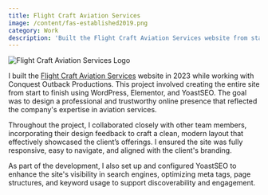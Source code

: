 ```yaml
---
title: Flight Craft Aviation Services
image: /content/fas-established2019.png
category: Work
description: 'Built the Flight Craft Aviation Services website from start to finish in 2023 using WordPress, Elementor, and YoastSEO, with design collaboration while working for Conquest Outback Productions.'
---
```


![Flight Craft Aviation Services Logo](/content/fas-established2019.png)

I built the [Flight Craft Aviation Services](https://fltcraftaviation.com/) website in 2023 while working with Conquest Outback Productions. This project involved creating the entire site from start to finish using WordPress, Elementor, and YoastSEO. The goal was to design a professional and trustworthy online presence that reflected the company's expertise in aviation services.

Throughout the project, I collaborated closely with other team members, incorporating their design feedback to craft a clean, modern layout that effectively showcased the client’s offerings. I ensured the site was fully responsive, easy to navigate, and aligned with the client's branding.

As part of the development, I also set up and configured YoastSEO to enhance the site's visibility in search engines, optimizing meta tags, page structures, and keyword usage to support discoverability and engagement.